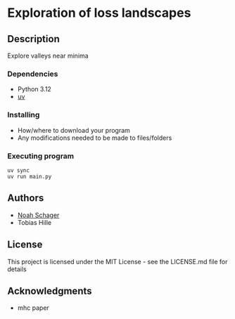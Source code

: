 # Exploration of loss landscapes

## Description

Explore valleys near minima

### Dependencies

* Python 3.12
* [uv](https://github.com/astral-sh/uv)

### Installing

* How/where to download your program
* Any modifications needed to be made to files/folders

### Executing program

```
uv sync
uv run main.py
```

## Authors

* [Noah Schager](https://github.com/noscha)
* Tobias Hille

## License

This project is licensed under the MIT License - see the LICENSE.md file for details

## Acknowledgments

* mhc paper